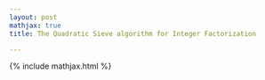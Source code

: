 ```yaml
---
layout: post
mathjax: true
title: The Quadratic Sieve algorithm for Integer Factorization

---
```


{% include mathjax.html %}  

